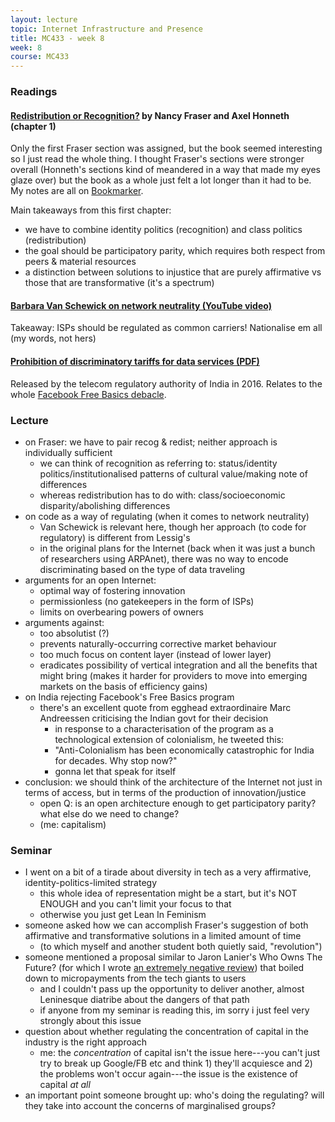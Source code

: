 ```yaml
---
layout: lecture
topic: Internet Infrastructure and Presence
title: MC433 - week 8
week: 8
course: MC433
---
```


### Readings

#### [Redistribution or Recognition?](https://www.goodreads.com/book/show/474666.Redistribution_or_Recognition_A_Political_Philosophical_Exchange) by Nancy Fraser and Axel Honneth (chapter 1)

Only the first Fraser section was assigned, but the book seemed interesting so I just read the whole thing. I thought Fraser's sections were stronger overall (Honneth's sections kind of meandered in a way that made my eyes glaze over) but the book as a whole just felt a lot longer than it had to be. My notes are all on [Bookmarker](http://bookmarker.dellsystem.me/book/redistribution-or-recognition).

Main takeaways from this first chapter:

* we have to combine identity politics (recognition) and class politics (redistribution)
* the goal should be participatory parity, which requires both respect from peers & material resources
* a distinction between solutions to injustice that are purely affirmative vs those that are transformative (it's a spectrum)

#### [Barbara Van Schewick on network neutrality (YouTube video)](https://www.youtube.com/watch?v=E0cGw72pZRw)

Takeaway: ISPs should be regulated as common carriers! Nationalise em all (my words, not hers)

#### [Prohibition of discriminatory tariffs for data services (PDF)](http://www.trai.gov.in/sites/default/files/Regulation_Data_Service.pdf)

Released by the telecom regulatory authority of India in 2016. Relates to the whole [Facebook Free Basics debacle](http://mashable.com/2016/02/09/why-facebook-free-basics-failed-india/).

### Lecture

* on Fraser: we have to pair recog & redist; neither approach is individually sufficient
  * we can think of recognition as referring to: status/identity politics/institutionalised patterns of cultural value/making note of differences
  * whereas redistribution has to do with: class/socioeconomic disparity/abolishing differences
* on code as a way of regulating (when it comes to network neutrality)
  * Van Schewick is relevant here, though her approach (to code for regulatory) is different from Lessig's
  * in the original plans for the Internet (back when it was just a bunch of researchers using ARPAnet), there was no way to encode discriminating based on the type of data traveling
* arguments for an open Internet:
  * optimal way of fostering innovation
  * permissionless (no gatekeepers in the form of ISPs)
  * limits on overbearing powers of owners
* arguments against:
  * too absolutist (?)
  * prevents naturally-occurring corrective market behaviour
  * too much focus on content layer (instead of lower layer)
  * eradicates possibility of vertical integration and all the benefits that might bring (makes it harder for providers to move into emerging markets on the basis of efficiency gains)
* on India rejecting Facebook's Free Basics program
  * there's an excellent quote from egghead extraordinaire Marc Andreessen criticising the Indian govt for their decision
    * in response to a characterisation of the program as a technological extension of colonialism, he tweeted this:
    * "Anti-Colonialism has been economically catastrophic for India for decades. Why stop now?"
    * gonna let that speak for itself
* conclusion: we should think of the architecture of the Internet not just in terms of access, but in terms of the production of innovation/justice
  * open Q: is an open architecture enough to get participatory parity? what else do we need to change?
  * (me: capitalism)

### Seminar

* I went on a bit of a tirade about diversity in tech as a very affirmative, identity-politics-limited strategy
  * this whole idea of representation might be a start, but it's NOT ENOUGH and you can't limit your focus to that
  * otherwise you just get Lean In Feminism
* someone asked how we can accomplish Fraser's suggestion of both affirmative and transformative solutions in a limited amount of time
  * (to which myself and another student both quietly said, "revolution")
* someone mentioned a proposal similar to Jaron Lanier's Who Owns The Future? (for which I wrote [an extremely negative review](https://www.goodreads.com/review/show/2054329970?book_show_action=false&from_review_page=1)) that boiled down to micropayments from the tech giants to users
  * and I couldn't pass up the opportunity to deliver another, almost Leninesque diatribe about the dangers of that path
  * if anyone from my seminar is reading this, im sorry i just feel very strongly about this issue
* question about whether regulating the concentration of capital in the industry is the right approach
  * me: the _concentration_ of capital isn't the issue here---you can't just try to break up Google/FB etc and think 1) they'll acquiesce and 2) the problems won't occur again---the issue is the existence of capital _at all_
* an important point someone brought up: who's doing the regulating? will they take into account the concerns of marginalised groups?

